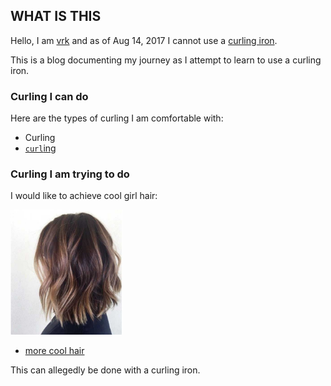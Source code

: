 ## WHAT IS THIS

Hello, I am [vrk](https://github.com/vrk/) and as of Aug 14, 2017 I cannot use a [curling iron](https://www.target.com/p/conair-174-ceramic-satin-finish-instant-heat-curling-iron-1-1-2/-/A-10538613#lnk=sametab).

This is a blog documenting my journey as I attempt to learn to use a curling iron.

### Curling I can do

Here are the types of curling I am comfortable with:

- Curling
- [`curl`ing](https://en.wikipedia.org/wiki/CURL)

### Curling I am trying to do

I would like to achieve cool girl hair:

<img src="images/goal-hair.jpg" alt="cool girl hair" height="200"/>

- [more cool hair](https://www.google.com/search?q=balayage+short+hair)

This can allegedly be done with a curling iron.
